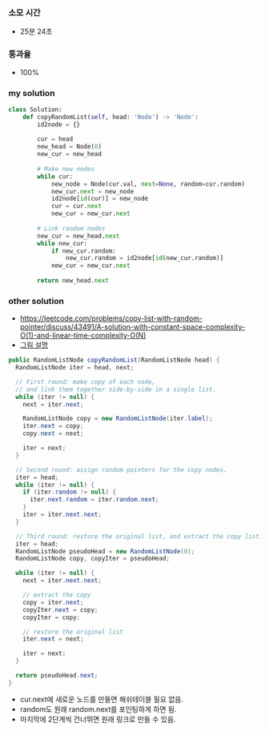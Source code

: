 ### 소모 시간
- 25분 24초

### 통과율
- 100%

### my solution
```python
class Solution:
    def copyRandomList(self, head: 'Node') -> 'Node':
        id2node = {}
        
        cur = head
        new_head = Node(0)
        new_cur = new_head
        
        # Make new nodes
        while cur:
            new_node = Node(cur.val, next=None, random=cur.random)
            new_cur.next = new_node
            id2node[id(cur)] = new_node
            cur = cur.next
            new_cur = new_cur.next
        
        # Link random nodes
        new_cur = new_head.next
        while new_cur:
            if new_cur.random:
                new_cur.random = id2node[id(new_cur.random)]
            new_cur = new_cur.next
        
        return new_head.next
```

### other solution
- https://leetcode.com/problems/copy-list-with-random-pointer/discuss/43491/A-solution-with-constant-space-complexity-O(1)-and-linear-time-complexity-O(N)
- [그림 설명](https://leetcode.com/problems/copy-list-with-random-pointer/discuss/43491/A-solution-with-constant-space-complexity-O(1)-and-linear-time-complexity-O(N)/42652)
```java
public RandomListNode copyRandomList(RandomListNode head) {
  RandomListNode iter = head, next;

  // First round: make copy of each node,
  // and link them together side-by-side in a single list.
  while (iter != null) {
    next = iter.next;

    RandomListNode copy = new RandomListNode(iter.label);
    iter.next = copy;
    copy.next = next;

    iter = next;
  }

  // Second round: assign random pointers for the copy nodes.
  iter = head;
  while (iter != null) {
    if (iter.random != null) {
      iter.next.random = iter.random.next;
    }
    iter = iter.next.next;
  }

  // Third round: restore the original list, and extract the copy list.
  iter = head;
  RandomListNode pseudoHead = new RandomListNode(0);
  RandomListNode copy, copyIter = pseudoHead;

  while (iter != null) {
    next = iter.next.next;

    // extract the copy
    copy = iter.next;
    copyIter.next = copy;
    copyIter = copy;

    // restore the original list
    iter.next = next;

    iter = next;
  }

  return pseudoHead.next;
}
```
- cur.next에 새로운 노드를 만들면 해쉬테이블 필요 없음.
- random도 원래 random.next를 포인팅하게 하면 됨.
- 마지막에 2단계씩 건너뛰면 원래 링크로 만들 수 있음.
